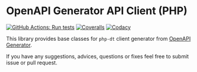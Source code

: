 # OpenAPI Generator API Client (PHP)

[![GitHub Actions: Run tests](https://github.com/Articus/OpenAPIGeneratorAPIClient-PHP/workflows/Run%20tests/badge.svg)](https://github.com/Articus/OpenAPIGeneratorAPIClient-PHP/actions?query=workflow%3A%22Run+tests%22)
[![Coveralls](https://coveralls.io/repos/github/Articus/OpenAPIGeneratorAPIClient-PHP/badge.svg?branch=master)](https://coveralls.io/github/Articus/OpenAPIGeneratorAPIClient-PHP?branch=master)
[![Codacy](https://app.codacy.com/project/badge/Grade/bc84881192634353891f070c63fbc2ec)](https://www.codacy.com/gh/Articus/OpenAPIGeneratorAPIClient-PHP/dashboard?utm_source=github.com&amp;utm_medium=referral&amp;utm_content=Articus/OpenAPIGeneratorAPIClient-PHP&amp;utm_campaign=Badge_Grade)

This library provides base classes for `php-dt` client generator from [OpenAPI Generator](https://github.com/OpenAPITools/openapi-generator). 

If you have any suggestions, advices, questions or fixes feel free to submit issue or pull request.
